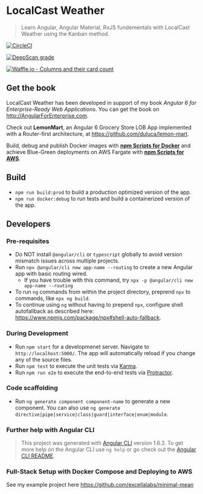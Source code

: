 # LocalCast Weather
> Learn Angular, Angular Material, RxJS fundementals with LocalCast Weather using the Kanban method.

[![CircleCI](https://circleci.com/gh/duluca/local-weather-app.svg?style=svg)](https://circleci.com/gh/duluca/local-weather-app)

[![DeepScan grade](https://deepscan.io/api/teams/1906/projects/5034/branches/39254/badge/grade.svg)](https://deepscan.io/dashboard#view=project&tid=1906&pid=5034&bid=39254)

[![Waffle.io - Columns and their card count](https://badge.waffle.io/duluca/local-weather-app.svg?columns=all)](https://waffle.io/duluca/local-weather-app)

## Get the book
LocalCast Weather has been developed in support of my book _Angular 6 for Enterprise-Ready Web Applications_. You can get the book on http://AngularForEnterprise.com.

Check out **LemonMart**, an Angular 6 Grocery Store LOB App implemented with a Router-first architecture, at https://github.com/duluca/lemon-mart.

Build, debug and publish Docker images with [**npm Scripts for Docker**](bit.ly/npmScriptsForDocker) and achieve Blue-Green deployments on AWS Fargate with [**npm Scripts for AWS**](bit.ly/npmScriptsForAWS).

## Build
- `npm run build:prod` to build a production optimized version of the app.
- `npm run docker:debug` to run tests and build a containerized version of the app.

## Developers
### Pre-requisites
- Do NOT install `@angular/cli` or `typescript` globally to avoid version mismatch issues across multiple projects.
- Run `npx @angular/cli new app-name --routing` to create a new Angular app with basic routing wired.
  - If you have trouble with this command, try `npx -p @angular/cli new app-name --routing`
- To run `ng` commands from within the project directory, preprend `npx` to commands, like `npx ng build`.
- To continue using `ng` without having to prepend `npx`, configure shell autofallback as described here: https://www.npmjs.com/package/npx#shell-auto-fallback.
### During Development
- Run `npm start` for a developmenet server. Navigate to `http://localhost:5000/`. The app will automatically reload if you change any of the source files.
- Run `npm test` to execute the unit tests via [Karma](https://karma-runner.github.io).
- Run `npm run e2e` to execute the end-to-end tests via [Protractor](http://www.protractortest.org/).
### Code scaffolding
- Run `ng generate component component-name` to generate a new component. You can also use `ng generate directive|pipe|service|class|guard|interface|enum|module`.
### Further help with Angular CLI
> This project was generated with [Angular CLI](https://github.com/angular/angular-cli) version 1.6.3.
To get more help on the Angular CLI use `ng help` or go check out the [Angular CLI README](https://github.com/angular/angular-cli/blob/master/README.md).
### Full-Stack Setup with Docker Compose and Deploying to AWS
See my example project here https://github.com/excellalabs/minimal-mean
